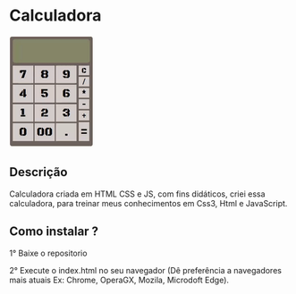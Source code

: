 # Calculadora

<p align="left">
  <img width="150" height="200" src="/Calculadora/gifcalc.gif">
</p>

## Descrição 

Calculadora criada em HTML CSS e JS, com fins didáticos, criei essa calculadora, para treinar meus conhecimentos em Css3, Html e JavaScript. 

## Como instalar ?

1° Baixe o repositorio

2° Execute o index.html no seu navegador (Dê preferência a navegadores mais atuais Ex: Chrome, OperaGX, Mozila, Microdoft Edge).
